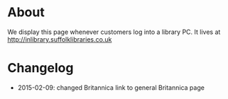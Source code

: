 # About

We display this page whenever customers log into a library PC. It lives at http://inlibrary.suffolklibraries.co.uk

# Changelog

- 2015-02-09: changed Britannica link to general Britannica page

